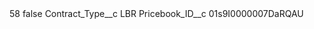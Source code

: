 <?xml version="1.0" encoding="UTF-8"?>
<CustomMetadata xmlns="http://soap.sforce.com/2006/04/metadata" xmlns:xsi="http://www.w3.org/2001/XMLSchema-instance" xmlns:xsd="http://www.w3.org/2001/XMLSchema">
    <label>58</label>
    <protected>false</protected>
    <values>
        <field>Contract_Type__c</field>
        <value xsi:type="xsd:string">LBR</value>
    </values>
    <values>
        <field>Pricebook_ID__c</field>
        <value xsi:type="xsd:string">01s9I0000007DaRQAU</value>
    </values>
</CustomMetadata>
